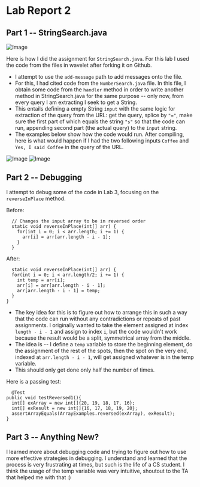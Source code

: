 # Lab Report 2

## Part 1 -- StringSearch.java

![Image](https://ichbinethan.github.io/cse15l-lab-reports/cse15Lab2stringSearch.png)

Here is how I did the assignment for  `StringSearch.java`. For this lab I used the code from the files in wavelet after forking it on Github. 

* I attempt to use the `add-message` path to add messages onto the file. 
* For this, I had cited code from the `NumberSearch.java` file. In this file, I obtain some code from the  `handler` method in order to write another method in StringSearch.java for the same purpose -- only now, from every query I am extracting I seek to get a String. 
*  This entails defining a empty String `input` with the same logic for extraction of the query from the URL: get the query, splice by `"="`, make sure the first part of which equals the string `"s"` so that the code can run, appending second part (the actual query) to the `input` string. 
* The examples below show how the code would run. After compiling, here is what would happen if I had the two following inputs `Coffee` and  `Yes, I said Coffee` in the query of the URL. 

![Image](https://ichbinethan.github.io/cse15l-lab-reports/cse15Lab2coffee.png)
![Image](https://ichbinethan.github.io/cse15l-lab-reports/cse15Lab2coffeeMore.png)

## Part 2 -- Debugging

I attempt to debug some of the code in Lab 3, focusing on the `reverseInPlace` method. 

Before:
```
  // Changes the input array to be in reversed order
  static void reverseInPlace(int[] arr) {
    for(int i = 0; i < arr.length; i += 1) {
      arr[i] = arr[arr.length - i - 1];
    }
  } 
  ```
  
  After:
  ```
    static void reverseInPlace(int[] arr) {
    for(int i = 0; i < arr.length/2; i += 1) {
      int temp = arr[i];
      arr[i] = arr[arr.length - i - 1];
      arr[arr.length - i - 1] = temp;
    } 
  }
  ```
  * The key idea for this is to figure out how to arrange this in such a way that the code can run without any contradictions or repeats of past assignments. I originally wanted to take the element assigned at index `length - i - 1` and assign to index `i`, but the code wouldn't work because the result would be a split, symmetrical array from the middle. 
  * The idea is -- I define a `temp` variable to store the beginning element, do the assignment of the rest of the spots, then the spot on the very end, indexed at `arr.length - i - 1`, will get assigned whatever is in the temp variable. 
  * This should only get done only half the number of times. 
  
  Here is a passing test:
  ```
    @Test 
  public void testReversed1(){
    int[] exArray = new int[]{20, 19, 18, 17, 16};
    int[] exResult = new int[]{16, 17, 18, 19, 20};
    assertArrayEquals(ArrayExamples.reversed(exArray), exResult);
  }
  ```




## Part 3 -- Anything New?

I learned more about debugging code and trying to figure out how to use more effective strategies in debugging. I understand and learned that the process is very frustrating at times, but such is the life of a CS student. I think the usage of the temp variable was very intuitive, shoutout to the TA that helped me with that :)
